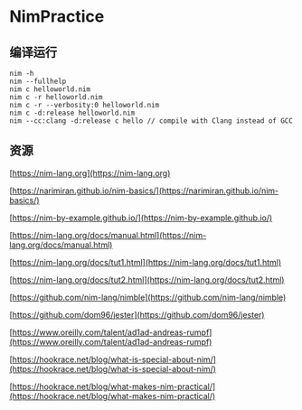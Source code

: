 # NimPractice

## 编译运行

```
nim -h
nim --fullhelp
nim c helloworld.nim
nim c -r helloworld.nim
nim c -r --verbosity:0 helloworld.nim
nim c -d:release helloworld.nim
nim --cc:clang -d:release c hello // compile with Clang instead of GCC
```

## 资源

[https://nim-lang.org](https://nim-lang.org)

[https://narimiran.github.io/nim-basics/](https://narimiran.github.io/nim-basics/)

[https://nim-by-example.github.io/](https://nim-by-example.github.io/)

[https://nim-lang.org/docs/manual.html](https://nim-lang.org/docs/manual.html)

[https://nim-lang.org/docs/tut1.html](https://nim-lang.org/docs/tut1.html)

[https://nim-lang.org/docs/tut2.html](https://nim-lang.org/docs/tut2.html)

[https://github.com/nim-lang/nimble](https://github.com/nim-lang/nimble)

[https://github.com/dom96/jester](https://github.com/dom96/jester)

[https://www.oreilly.com/talent/ad1ad-andreas-rumpf](https://www.oreilly.com/talent/ad1ad-andreas-rumpf)

[https://hookrace.net/blog/what-is-special-about-nim/](https://hookrace.net/blog/what-is-special-about-nim/)

[https://hookrace.net/blog/what-makes-nim-practical/](https://hookrace.net/blog/what-makes-nim-practical/)

